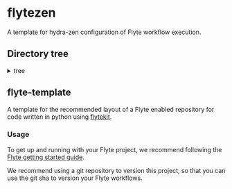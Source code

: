 # flytezen

A template for hydra-zen configuration of Flyte workflow execution.

## Directory tree

<details>

<summary>tree</summary>

```tree
.
├── .argo
│   └── build.yaml
├── .flyte
│   ├── config-local.yaml
│   ├── config-template.yaml
│   └── config.yaml
├── .github
│   ├── actions
│   │   ├── setup_environment
│   │   │   └── action.yml
│   │   └── tag-build-push-container
│   ├── workflows
│   │   ├── CI.yaml
│   │   └── build-images.yaml
│   └── .gitkeep
├── containers
│   ├── Dockerfile
│   └── pkg.Dockerfile
├── src
│   ├── flytezen
│   │   ├── cli
│   │   │   ├── __init__.py
│   │   │   ├── execute.py
│   │   │   └── execution_utils.py
│   │   ├── workflows
│   │   │   ├── __init__.py
│   │   │   ├── example.py
│   │   │   └── lrwine.py
│   │   ├── __init__.py
│   │   ├── __main__.py
│   │   ├── configuration.py
│   │   └── logging.py
│   └── .gitkeep
├── tests
│   ├── __init__.py
│   ├── conftest.py
│   └── test_cli.py
├── .coverage
├── .dockerignore
├── .env
├── .envrc
├── .example.env
├── .gitignore
├── LICENSE
├── Makefile
├── README.md
├── poetry.lock
└── pyproject.toml

14 directories, 35 files
```

</details>

## flyte-template

A template for the recommended layout of a Flyte enabled repository for code written in python using [flytekit](https://docs.flyte.org/projects/flytekit/en/latest/).

### Usage

To get up and running with your Flyte project, we recommend following the
[Flyte getting started guide](https://docs.flyte.org/en/latest/getting_started.html).

We recommend using a git repository to version this project, so that you can
use the git sha to version your Flyte workflows.
